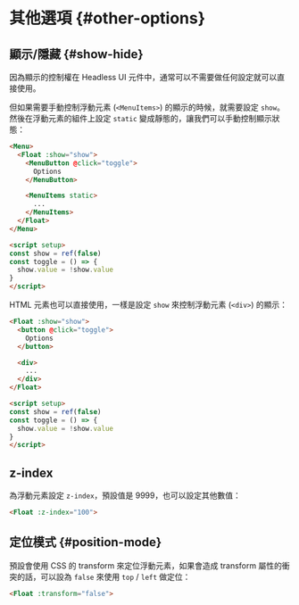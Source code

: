 # 其他選項 {#other-options}

## 顯示/隱藏 {#show-hide}

因為顯示的控制權在 Headless UI 元件中，通常可以不需要做任何設定就可以直接使用。

但如果需要手動控制浮動元素 (`<MenuItems>`) 的顯示的時候，就需要設定 `show`。然後在浮動元素的組件上設定 `static` 變成靜態的，讓我們可以手動控制顯示狀態：

```html
<Menu>
  <Float :show="show">
    <MenuButton @click="toggle">
      Options
    </MenuButton>

    <MenuItems static>
      ...
    </MenuItems>
  </Float>
</Menu>

<script setup>
const show = ref(false)
const toggle = () => {
  show.value = !show.value
}
</script>
```

HTML 元素也可以直接使用，一樣是設定 `show` 來控制浮動元素 (`<div>`) 的顯示：

```html
<Float :show="show">
  <button @click="toggle">
    Options
  </button>

  <div>
    ...
  </div>
</Float>

<script setup>
const show = ref(false)
const toggle = () => {
  show.value = !show.value
}
</script>
```

## z-index

為浮動元素設定 `z-index`，預設值是 9999，也可以設定其他數值：

```html
<Float :z-index="100">
```

## 定位模式 {#position-mode}

預設會使用 CSS 的 transform 來定位浮動元素，如果會造成 transform 屬性的衝突的話，可以設為 `false` 來使用 `top` / `left` 做定位：

```html
<Float :transform="false">
```
